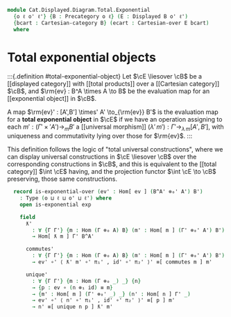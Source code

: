 <!--
```agda
open import Cat.Displayed.Diagram.Total.Terminal
open import Cat.Displayed.Diagram.Total.Product
open import Cat.Diagram.Exponential
open import Cat.Displayed.Base
open import Cat.Cartesian
open import Cat.Prelude

import Cat.Displayed.Reasoning
```
-->

```agda
module Cat.Displayed.Diagram.Total.Exponential
  {o ℓ o' ℓ'} {B : Precategory o ℓ} (E : Displayed B o' ℓ')
  {bcart : Cartesian-category B} (ecart : Cartesian-over E bcart)
  where
```

<!--
```agda
open Cat.Displayed.Reasoning E
open Cartesian-category bcart
open Cartesian-over ecart
```
-->

# Total exponential objects

:::{.definition #total-exponential-object}
Let $\cE \liesover \cB$ be a [[displayed category]] with [[total
products]] over a [[Cartesian category]] $\cB$, and $\rm{ev} : B^A
\times A \to B$ be the evaluation map for an [[exponential object]] in
$\cB$.

A map $\rm{ev}' : [A',B'] \times' A' \to_{\rm{ev}} B'$ is the evaluation
map for a **total exponential object** in $\cE$ if we have an operation
assigning to each $m' : (\Gamma' \times' A') \to_{m} B'$ a [[universal
morphism]] $(\lambda'\, m') : \Gamma' \to_{\lambda\, m} [A',B']$, with
uniqueness and commutativity lying over those for $\rm{ev}$.
:::

This definition follows the logic of "total universal constructions",
where we can display universal constructions in $\cE \liesover \cB$ over
the corresponding constructions in $\cB$, and this is equivalent to the
[[total category]] $\int \cE$ having, and the projection functor $\int
\cE \to \cB$ preserving, those same constructions.

<!--
```agda
module
  _ {A B B^A : Ob} {ev : Hom (B^A ⊗₀ A) B}
    (exp : is-exponential _ bcart B^A ev)
    {A' : E ʻ A} {B' : E ʻ B} (B^A' : E ʻ B^A)
  where
```
-->

```agda
  record is-exponential-over (ev' : Hom[ ev ] (B^A' ⊗₀' A') B')
    : Type (o ⊔ ℓ ⊔ o' ⊔ ℓ') where
    open is-exponential exp

    field
      ƛ'
        : ∀ {Γ Γ'} {m : Hom (Γ ⊗₀ A) B} (m' : Hom[ m ] (Γ' ⊗₀' A') B')
        → Hom[ ƛ m ] Γ' B^A'

      commutes'
        : ∀ {Γ Γ'} {m : Hom (Γ ⊗₀ A) B} (m' : Hom[ m ] (Γ' ⊗₀' A') B')
        → ev' ∘' ⟨ ƛ' m' ∘' π₁' , id' ∘' π₂' ⟩' ≡[ commutes m ] m'

      unique'
        : ∀ {Γ Γ'} {m : Hom (Γ ⊗₀ _) _} {n}
        → {p : ev ∘ (n ⊗₁ id) ≡ m}
        → {m' : Hom[ m ] (Γ' ⊗₀' _) _} (n' : Hom[ n ] Γ' _)
        → ev' ∘' ⟨ n' ∘' π₁' , id' ∘' π₂' ⟩' ≡[ p ] m'
        → n' ≡[ unique n p ] ƛ' m'
```

<!--
```agda
module _ {A B : Ob} (exp : Exponential _ bcart A B) where
  open Exponential exp

  record ExponentialP (A' : E ʻ A) (B' : E ʻ B) : Type (o ⊔ ℓ ⊔ o' ⊔ ℓ') where
    no-eta-equality
    field
      B^A'                : E ʻ B^A
      ev'                 : Hom[ ev ] (B^A' ⊗₀' A') B'
      has-is-exponential' : is-exponential-over has-is-exp B^A' ev'

    open is-exponential-over has-is-exponential' public

Cartesian-closed-over : Cartesian-closed B bcart → Type _
Cartesian-closed-over cc =
  let open Cartesian-closed cc
   in ∀ {A B} (A' : E ʻ A) (B' : E ʻ B) → ExponentialP (has-exp A B) A' B'

module Cartesian-closed-over {cc : Cartesian-closed B bcart} (cco : Cartesian-closed-over cc) where
  module _ {a b : Ob} (a' : E ʻ a) (b' : E ʻ b) where open ExponentialP (cco a' b') renaming (B^A' to [_,_]') using () public
  module _ {a b : Ob} {a' : E ʻ a} {b' : E ʻ b} where open ExponentialP (cco a' b') renaming (unique' to ƛ'-unique) hiding (B^A') public
```
-->
